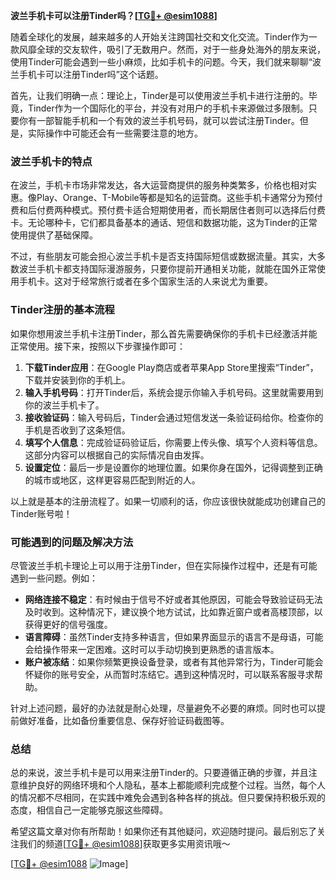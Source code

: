 **波兰手机卡可以注册Tinder吗？[[TG💪+ @esim1088](https://t.me/s/esim1088)]**

随着全球化的发展，越来越多的人开始关注跨国社交和文化交流。Tinder作为一款风靡全球的交友软件，吸引了无数用户。然而，对于一些身处海外的朋友来说，使用Tinder可能会遇到一些小麻烦，比如手机卡的问题。今天，我们就来聊聊“波兰手机卡可以注册Tinder吗”这个话题。

首先，让我们明确一点：理论上，Tinder是可以使用波兰手机卡进行注册的。毕竟，Tinder作为一个国际化的平台，并没有对用户的手机卡来源做过多限制。只要你有一部智能手机和一个有效的波兰手机号码，就可以尝试注册Tinder。但是，实际操作中可能还会有一些需要注意的地方。

### 波兰手机卡的特点

在波兰，手机卡市场非常发达，各大运营商提供的服务种类繁多，价格也相对实惠。像Play、Orange、T-Mobile等都是知名的运营商。这些手机卡通常分为预付费和后付费两种模式。预付费卡适合短期使用者，而长期居住者则可以选择后付费卡。无论哪种卡，它们都具备基本的通话、短信和数据功能，这为Tinder的正常使用提供了基础保障。

不过，有些朋友可能会担心波兰手机卡是否支持国际短信或数据流量。其实，大多数波兰手机卡都支持国际漫游服务，只要你提前开通相关功能，就能在国外正常使用手机卡。这对于经常旅行或者在多个国家生活的人来说尤为重要。

### Tinder注册的基本流程

如果你想用波兰手机卡注册Tinder，那么首先需要确保你的手机卡已经激活并能正常使用。接下来，按照以下步骤操作即可：

1. **下载Tinder应用**：在Google Play商店或者苹果App Store里搜索“Tinder”，下载并安装到你的手机上。
2. **输入手机号码**：打开Tinder后，系统会提示你输入手机号码。这里就需要用到你的波兰手机卡了。
3. **接收验证码**：输入号码后，Tinder会通过短信发送一条验证码给你。检查你的手机是否收到了这条短信。
4. **填写个人信息**：完成验证码验证后，你需要上传头像、填写个人资料等信息。这部分内容可以根据自己的实际情况自由发挥。
5. **设置定位**：最后一步是设置你的地理位置。如果你身在国外，记得调整到正确的城市或地区，这样更容易匹配到附近的人。

以上就是基本的注册流程了。如果一切顺利的话，你应该很快就能成功创建自己的Tinder账号啦！

### 可能遇到的问题及解决方法

尽管波兰手机卡理论上可以用于注册Tinder，但在实际操作过程中，还是有可能遇到一些问题。例如：

- **网络连接不稳定**：有时候由于信号不好或者其他原因，可能会导致验证码无法及时收到。这种情况下，建议换个地方试试，比如靠近窗户或者高楼顶部，以获得更好的信号强度。
- **语言障碍**：虽然Tinder支持多种语言，但如果界面显示的语言不是母语，可能会给操作带来一定困难。这时可以手动切换到更熟悉的语言版本。
- **账户被冻结**：如果你频繁更换设备登录，或者有其他异常行为，Tinder可能会怀疑你的账号安全，从而暂时冻结它。遇到这种情况时，可以联系客服寻求帮助。

针对上述问题，最好的办法就是耐心处理，尽量避免不必要的麻烦。同时也可以提前做好准备，比如备份重要信息、保存好验证码截图等。

### 总结

总的来说，波兰手机卡是可以用来注册Tinder的。只要遵循正确的步骤，并且注意维护良好的网络环境和个人隐私，基本上都能顺利完成整个过程。当然，每个人的情况都不尽相同，在实践中难免会遇到各种各样的挑战。但只要保持积极乐观的态度，相信自己一定能够克服这些障碍。

希望这篇文章对你有所帮助！如果你还有其他疑问，欢迎随时提问。最后别忘了关注我们的频道[[TG💪+ @esim1088](https://t.me/s/esim1088)]获取更多实用资讯哦～

[[TG💪+ @esim1088](https://t.me/s/esim1088) ![Image](https://i.postimg.cc/4NQfJmqS/Snipaste-2025-05-13-00-14-12.png)]